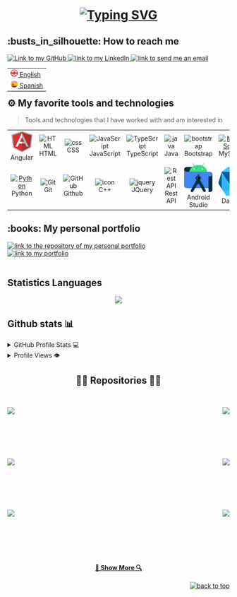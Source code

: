 <h1 align="center">
  <a href="https://git.io/typing-svg">
    <img
      src="https://readme-typing-svg.herokuapp.com?font=Fira+Code&pause=1000&repeat=false&width=435&lines=Hello+World!;I'm+Dani+👋&center=true&size=30"
      alt="Typing SVG" />
  </a>
</h1>

<h2>:busts_in_silhouette: How to reach me</h2>
<a href="https://github.com/MBDani">
  <img alt="Link to my GitHub"
    src="https://img.shields.io/github/followers/MBDani?style=for-the-badge&color=181717&logo=github&logoColor=181717&label=@MBDani"
    height="22px">
</a>
<a href="https://linkedin.com/in/merino-benito/">
  <img alt="link to my LinkedIn"
    src="https://img.shields.io/static/v1?label&message=/in/merino-benito&color=0A66C2&style=for-the-badge&logo=linkedin"
    height="22px" />
</a>
</a>
<a href="dani.mb999@gmail.com">
  <img alt="link to send me an email"
    src="https://img.shields.io/static/v1?label&message=dani.mb999@gmail.com&color=whitesmoke&style=for-the-badge&logo=gmail"
    height="22px" />
</a>
</br>

<table align="right">
  <tr>
    <td><a href="https://github.com/MBDani/MBDani/blob/master/README.md"><img src="./assets/uk-flag.png" alt="UK flag"
          width="17px"> English</a></td>
  </tr>
  <tr>
    <td><a href="https://github.com/MBDani/MBDani/blob/master/README-es.md"><img src="./assets/es-flag.png"
          alt="Spanish flag" width="17px"> Spanish</a></td>
  </tr>
</table>

## ⚙️ My favorite tools and technologies
> Tools and technologies that I have worked with and am interested in
<table>
  <tr>
    <td align="center" width="96">
      <img src="assets\angular.svg" width="48" height="48" alt="Angular" />
      <br>Angular
    </td>
    <td align="center" width="96">
      <img src="https://skillicons.dev/icons?i=html" width="48" height="48" alt="HTML" />
      <br>HTML
    </td>
    <td align="center" width="96">
      <img src="https://skillicons.dev/icons?i=css" width="48" height="48" alt="css" />
      <br>CSS
    </td>
    <td align="center" width="96">
      <img src="https://techstack-generator.vercel.app/js-icon.svg" width="65" height="65" alt="JavaScript" />
      <br>JavaScript
    </td>
    <td align="center" width="96">
      <img src="https://techstack-generator.vercel.app/ts-icon.svg" width="65" height="65" alt="TypeScript" />
      <br>TypeScript
    </td>
    <td align="center" width="96">
      <img src="https://techstack-generator.vercel.app/java-icon.svg" width="65" height="65" alt="java" />
      <br>Java
    </td>
    <td align="center" width="96">
      <img src="https://skillicons.dev/icons?i=bootstrap" width="48" height="48" alt="bootstrap" />
      <br>Bootstrap
    </td>
    <td align="center" width="96">
      <a href="#macropower-tech">
        <img src="https://techstack-generator.vercel.app/mysql-icon.svg" width="65" height="65" alt="MySql" />
      </a>
      <br>MySql
    </td>
  </tr>
  <tr>
    <td align="center" width="96">
      <a href="#macropower-tech">
        <img src="https://techstack-generator.vercel.app/python-icon.svg" width="65" height="65" alt="Python" />
      </a>
      <br>Python
    </td>
    <td align="center" width="96">
      <img src="https://user-images.githubusercontent.com/25181517/192108372-f71d70ac-7ae6-4c0d-8395-51d8870c2ef0.png"
        width="48" height="48" alt="Git" />
      <br>Git
    </td>
    <td align="center" width="96">
      <img src="https://techstack-generator.vercel.app/github-icon.svg" width="65" height="65" alt="GitHub" />
      <br>Github
    </td>
    <td align="center" width="96">
      <img src="https://techstack-generator.vercel.app/cpp-icon.svg" alt="icon" width="65" height="65" />
      <br>C++
    </td>
    <td align="center" width="96">
      <img src="https://skillicons.dev/icons?i=jquery" width="48" height="48" alt="jquery" />
      <br>JQuery
    </td>
    <td align="center" width="96">
      <img src="https://techstack-generator.vercel.app/restapi-icon.svg" width="65" height="65" alt="Rest API" />
      <br>Rest API
    </td>
    <td align="center" width="96">
      <img src="assets/android-studio.svg" width="65" height="65" alt="Android Studio" />
      <br>Android Studio
    </td>
    <td align="center" width="96">
      <img src="assets/dart.svg" width="65" height="65" alt="Dart" />
      <br>Dart
    </td>
  </tr>
  <tr>
  </tr>
</table>

<h2>:books: My personal portfolio</h2>
<a href="https://mbdani.github.io./">
    <img alt="link to the repository of my personal portfolio" src="https://github-readme-stats.vercel.app/api/pin/?username=MBDani&repo=MBDani.github.io&theme=dark&hide_border=true">
</a>
</br>
<a href="https://mbdani.github.io./">
  <img alt="link to my portfolio"
    src="https://img.shields.io/static/v1?label&message=open+portfolio&color=61dafb&style=for-the-badge" />
</a>
</br></br>

<h2> Statistics Languages </h2>
<p align="center">
  <img width="450em"
    src="https://github-readme-stats.vercel.app/api/top-langs/?username=MBDani&layout=compact&custom_title=Most%20used%20languages&langs_count=10&include_all_commits=true&hide_progress=false&hide_border=true&theme=dark&hide=">
</p>

## Github stats 📊

<details>
  <summary>GitHub Profile Stats 💻</summary>
  <br />
  <a href="https://github.com/MBDani/github-readme-stats"><img alt="MBDani's Github Stats"
      src="https://github-readme-stats.vercel.app/api/?username=MBDani&show_icons=true&count_private=true&theme=default&hide_border=true&bg_color=fff&title_color=00E676&icon_color=00E676"
      height="192px" /></a>
  <br />
</details>

<details>
  <summary>Profile Views 👁️</summary>
  <br />
  <img src="https://komarev.com/ghpvc/?username=MBDani&label=PROFILE+VIEWS&style=for-the-badge&color=brightgreen">
</details>

<h2 align="center">👨‍💻 Repositories 👨‍💻</h2>
<br>
<div width="100%" align="center">
  <a align="left" href="https://github.com/MBDani/Merino-Chess" title="Merino-Chess"><img align="left" height="115"
      src="https://github-readme-stats.vercel.app/api/pin/?username=MBDani&repo=Merino-Chess&theme=react&border_color=61dafb&border_radius=10"></a>

  <a align="right" href="https://github.com/MBDani/Control-Clientes" title="Control-Clientes"><img align="right"
      height="115"
      src="https://github-readme-stats.vercel.app/api/pin/?username=MBDani&repo=Control-Clientes&theme=react&border_color=61dafb&border_radius=10"></a>
</div>
<br /><br /><br /><br /><br /><br />
<div width="100%" align="center">
  <a align="left" href="https://github.com/MBDani/Captcha-Game" title="Captcha-Game"><img align="left" height="115"
      src="https://github-readme-stats.vercel.app/api/pin/?username=MBDani&repo=Captcha-Game&theme=react&border_color=61dafb&border_radius=10"></a>

  <a align="right" href="https://github.com/MBDani/Duck-Hunt-Android-Studio" title="Duck-Hunt-Android-Studio"><img
      align="right" height="115"
      src="https://github-readme-stats.vercel.app/api/pin/?username=MBDani&repo=Duck-Hunt-Android-Studio&theme=react&border_color=61dafb&border_radius=10"></a>
</div>
<br /><br /><br /><br /><br /><br />
<div width="100%" align="center">
  <a align="left" href="https://github.com/MBDani/TicTacToe-Android-Studio" title="TicTacToe-Android-Studio"><img
      align="left" height="115"
      src="https://github-readme-stats.vercel.app/api/pin/?username=MBDani&repo=TicTacToe-Android-Studio&theme=react&border_color=61dafb&border_radius=10"></a>

  <a align="right" href="https://github.com/MBDani/expenses_app" title="expenses_app"><img align="right" height="115"
      src="https://github-readme-stats.vercel.app/api/pin/?username=MBDani&repo=expenses_app&theme=react&border_color=61dafb&border_radius=10"></a>
</div>
<br /><br /><br /><br /><br /><br />

<h4 align="center">
  <a href="https://github.com/MBDani?tab=repositories" title="Show Repositories">🔎 Show More 🔍</a>
</h4>

<p align="right">
  <a href="#top">
    <img src="https://img.shields.io/static/v1?label&message=Back+to+top&color=2596BE&style=flat&logo" alt="back to top" 
  </a>
</p>